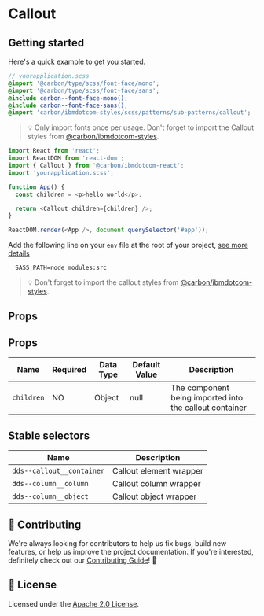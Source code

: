 # Callout

## Getting started

Here's a quick example to get you started.

```scss
// yourapplication.scss
@import '@carbon/type/scss/font-face/mono';
@import '@carbon/type/scss/font-face/sans';
@include carbon--font-face-mono();
@include carbon--font-face-sans();
@import 'carbon/ibmdotcom-styles/scss/patterns/sub-patterns/callout';
```

> 💡 Only import fonts once per usage. Don't forget to import the Callout styles
> from
> [@carbon/ibmdotcom-styles](https://github.com/carbon-design-system/ibm-dotcom-library/blob/master/packages/styles).

```javascript
import React from 'react';
import ReactDOM from 'react-dom';
import { Callout } from '@carbon/ibmdotcom-react';
import 'yourapplication.scss';

function App() {
  const children = <p>hello world</p>;

  return <Callout children={children} />;
}

ReactDOM.render(<App />, document.querySelector('#app'));
```

Add the following line on your `env` file at the root of your project,
[see more details](https://github.com/carbon-design-system/ibm-dotcom-library/tree/master/packages/styles#usage)

```
  SASS_PATH=node_modules:src
```

> 💡 Don't forget to import the callout styles from
> [@carbon/ibmdotcom-styles](https://github.com/carbon-design-system/ibm-dotcom-library/blob/master/packages/styles).

## Props

## Props

| Name       | Required | Data Type | Default Value | Description                                             |
| ---------- | -------- | --------- | ------------- | ------------------------------------------------------- |
| `children` | NO       | Object    | null          | The component being imported into the callout container |

## Stable selectors

| Name                      | Description             |
| ------------------------- | ----------------------- |
| `dds--callout__container` | Callout element wrapper |
| `dds--column__column`     | Callout column wrapper  |
| `dds--column__object`     | Callout object wrapper  |

## 🙌 Contributing

We're always looking for contributors to help us fix bugs, build new features,
or help us improve the project documentation. If you're interested, definitely
check out our
[Contributing Guide](https://github.com/carbon-design-system/ibm-dotcom-library/blob/master/.github/CONTRIBUTING.md)!
👀

## 📝 License

Licensed under the
[Apache 2.0 License](https://github.com/carbon-design-system/ibm-dotcom-library/blob/master/LICENSE).
